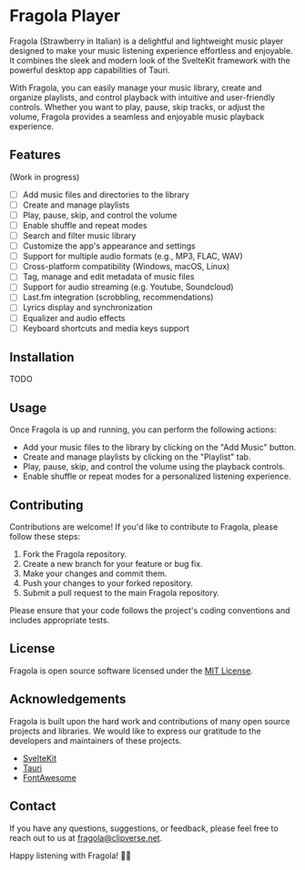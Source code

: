 # Fragola Player

Fragola (Strawberry in Italian) is a delightful and lightweight music player designed to make your music listening experience effortless and enjoyable. 
It combines the sleek and modern look of the SvelteKit framework with the powerful desktop app capabilities of Tauri.

With Fragola, you can easily manage your music library, create and organize playlists, and control playback with intuitive and user-friendly controls. Whether you want to play, pause, skip tracks, or adjust the volume, Fragola provides a seamless and enjoyable music playback experience.


## Features
(Work in progress)

- [ ] Add music files and directories to the library
- [ ] Create and manage playlists
- [ ] Play, pause, skip, and control the volume
- [ ] Enable shuffle and repeat modes
- [ ] Search and filter music library
- [ ] Customize the app's appearance and settings
- [ ] Support for multiple audio formats (e.g., MP3, FLAC, WAV)
- [ ] Cross-platform compatibility (Windows, macOS, Linux)
- [ ] Tag, manage and edit metadata of music files
- [ ] Support for audio streaming (e.g. Youtube, Soundcloud)
- [ ] Last.fm integration (scrobbling, recommendations)
- [ ] Lyrics display and synchronization
- [ ] Equalizer and audio effects
- [ ] Keyboard shortcuts and media keys support

## Installation

TODO

## Usage

Once Fragola is up and running, you can perform the following actions:

- Add your music files to the library by clicking on the "Add Music" button.
- Create and manage playlists by clicking on the "Playlist" tab.
- Play, pause, skip, and control the volume using the playback controls.
- Enable shuffle or repeat modes for a personalized listening experience.

## Contributing

Contributions are welcome! If you'd like to contribute to Fragola, please follow these steps:

1. Fork the Fragola repository.
2. Create a new branch for your feature or bug fix.
3. Make your changes and commit them.
4. Push your changes to your forked repository.
5. Submit a pull request to the main Fragola repository.

Please ensure that your code follows the project's coding conventions and includes appropriate tests.

## License

Fragola is open source software licensed under the [MIT License](LICENSE).

## Acknowledgements

Fragola is built upon the hard work and contributions of many open source projects and libraries. We would like to express our gratitude to the developers and maintainers of these projects.

- [SvelteKit](https://kit.svelte.dev/)
- [Tauri](https://tauri.studio/)
- [FontAwesome](https://fontawesome.com/)

## Contact

If you have any questions, suggestions, or feedback, please feel free to reach out to us at [fragola@clipverse.net](mailto:fragola@clipverse.net).

Happy listening with Fragola! 🍓🎵